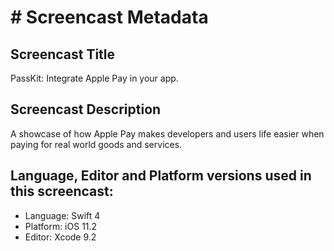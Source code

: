 # # Screencast Metadata

## Screencast Title

PassKit: Integrate Apple Pay in your app.

## Screencast Description

A showcase of how Apple Pay makes developers and users life
easier when paying for real world goods and services.


## Language, Editor and Platform versions used in this screencast:

* Language: Swift 4
* Platform: iOS 11.2
* Editor: Xcode 9.2